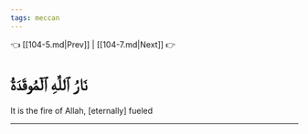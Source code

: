 ```yaml
---
tags: meccan
---
```


👈 [[104-5.md|Prev]] | [[104-7.md|Next]] 👉

# نَارُ ٱللَّهِ ٱلۡمُوقَدَةُ

It is the fire of Allah, [eternally] fueled

---

